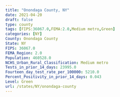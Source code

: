 ```yaml
---
title: "Onondaga County, NY"
date: 2021-04-20
draft: false
type: county
tags: [FIPS:36067.0,FEMA:2.0,Medium metro,Green]
categories: [NY]
County: Onondaga County
State: NY
FIPS: 36067.0
FEMA_Region: 2.0
Population: 460528.0
NCHS_Urban_Rural_Classification: Medium metro
Tests_in_prior_14_days: 23995.0
Fourteen_day_test_rate_per_100000: 5210.0
Percent_Positivity_in_prior_14_days: 0.043
Level: Green
url: /states/NY/onondaga-county
---
```



